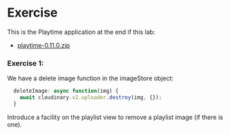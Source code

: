# Exercise

This is the Playtime application at the end if this lab:

- [playtime-0.11.0.zip](archives/playtime-0.11.0.zip)

### Exercise 1:

We have a delete image function in the imageStore object:

~~~javascript
  deleteImage: async function(img) {
    await cloudinary.v2.uploader.destroy(img, {});
  }
~~~

Introduce a facility on the playlist view to remove a playlist image (if there is one).


